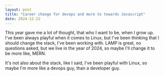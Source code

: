 ```yaml
---
layout: post
title: "Career change for devops and more to towards Javascript"
date: 2024-12-22
---
```



This year gave me a lot of thought, that who I want to be, when I grow up. I've been always playful when it comes to Linux, but I've been thinking that I should change the stack, I've been working with. LAMP is great, no questions asked, but we live in the year of 2024, so maybe I'll change it to be more like, MERN.

It's not also about the stack, like I said, I've been playful with Linux, so maybe I'm more like a devops guy, than a developer guy.
